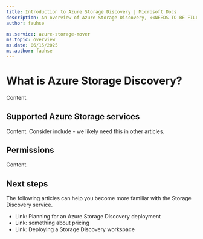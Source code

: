 ```yaml
---
title: Introduction to Azure Storage Discovery | Microsoft Docs
description: An overview of Azure Storage Discovery, <<NEEDS TO BE FILLED IN>>.
author: fauhse

ms.service: azure-storage-mover
ms.topic: overview
ms.date: 06/15/2025
ms.author: fauhse
---
```


<!-- 
!########################################################
STATUS: DRAFT

CONTENT: NOT STARTED

REVIEW Stephen/Fabian: NOT STARTED
EDIT PASS: NOT STARTED

Document score: not run

!########################################################
-->

# What is Azure Storage Discovery?

Content.

## Supported Azure Storage services

Content.
Consider include - we likely need this in other articles.

## Permissions

Content.

## Next steps

The following articles can help you become more familiar with the Storage Discovery service.

- Link: Planning for an Azure Storage Discovery deployment
- Link: something about pricing
- Link: Deploying a Storage Discovery workspace
